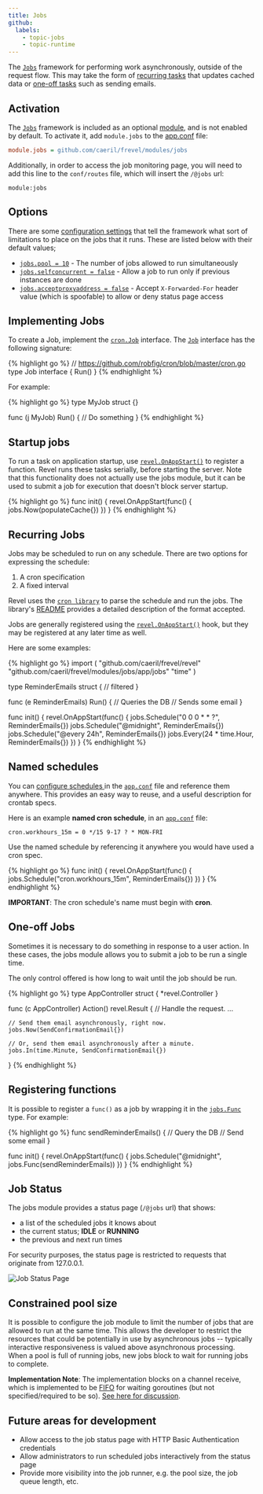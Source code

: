 ```yaml
---
title: Jobs
github:
  labels:
    - topic-jobs
    - topic-runtime
---
```


The [`Jobs`](https://godoc.org/github.com/caeril/frevel/modules/jobs/app/jobs) framework for performing work asynchronously, outside of the
request flow.  This may take the form of [recurring tasks](#jobs) that updates cached data
or [one-off tasks](#OneOff) such as sending emails.

## Activation

The [`Jobs`](https://godoc.org/github.com/caeril/frevel/modules/jobs/app/jobs) framework is included as an optional [module](index.html), and is not enabled by default.
To activate it, add `module.jobs` to the [app.conf](../manual/appconf.html) file:

```ini
module.jobs = github.com/caeril/frevel/modules/jobs
```

Additionally, in order to access the job monitoring page, you will need to add
this line to the `conf/routes` file, which will insert the `/@jobs` url:

	module:jobs


## Options

There are some [configuration settings](../manual/appconf.html#jobs) that tell the framework what sort of limitations
to place on the jobs that it runs. These are listed below with their default values;

- [`jobs.pool = 10`](appconf.html#jobspool) - The number of jobs allowed to run simultaneously
- [`jobs.selfconcurrent = false`](appconf.html#jobsselfconcurrent) - Allow a job to run only if previous instances are done
- [`jobs.acceptproxyaddress = false`](appconf#jobsacceptproxyaddress) - Accept `X-Forwarded-For` header value (which is spoofable) to allow or deny status page access

## Implementing Jobs

To create a Job, implement the [`cron.Job`](https://github.com/robfig/cron/) interface.  The
[`Job`](https://godoc.org/github.com/caeril/frevel/modules/jobs/app/jobs#Job) interface has the following signature:

{% highlight go %}
// https://github.com/robfig/cron/blob/master/cron.go
type Job interface {
	Run()
}
{% endhighlight %}

For example:

{% highlight go %}
type MyJob struct {}

func (j MyJob) Run() {
   // Do something
}
{% endhighlight %}

## Startup jobs

To run a task on application startup, use
[`revel.OnAppStart()`](https://godoc.org/github.com/caeril/frevel/revel#OnAppStart) to register a function.
Revel runs these tasks serially, before starting the server.  Note that this
functionality does not actually use the jobs module, but it can be used to
submit a job for execution that doesn't block server startup.

{% highlight go %}
func init() {
    revel.OnAppStart(func() { jobs.Now(populateCache{}) })
}
{% endhighlight %}

<a name="RecurringJobs"></a>

## Recurring Jobs

Jobs may be scheduled to run on any schedule.  There are two options for expressing the schedule:

1. A cron specification
2. A fixed interval

Revel uses the [`cron library`](https://godoc.org/github.com/caeril/frevel/cron) to parse the
schedule and run the jobs.  The library's
[README](https://github.com/caeril/frevel/cron/blob/master/README.md) provides a detailed
description of the format accepted.

Jobs are generally registered using the
[`revel.OnAppStart()`](https://godoc.org/github.com/caeril/frevel/revel#OnAppStart) hook, but they may be
registered at any later time as well.

Here are some examples:

{% highlight go %}
import (
    "github.com/caeril/frevel/revel"
    "github.com/caeril/frevel/modules/jobs/app/jobs"
    "time"
)

type ReminderEmails struct {
    // filtered
}

func (e ReminderEmails) Run() {
    // Queries the DB
    // Sends some email
}

func init() {
    revel.OnAppStart(func() {
        jobs.Schedule("0 0 0 * * ?",  ReminderEmails{})
        jobs.Schedule("@midnight",    ReminderEmails{})
        jobs.Schedule("@every 24h",   ReminderEmails{})
        jobs.Every(24 * time.Hour,    ReminderEmails{})
    })
}
{% endhighlight %}

<a name="NamedSchedules"></a>

## Named schedules

You can [configure schedules ](appconf.html#jobs) in the [`app.conf`](appconf.html) file and reference them anywhere.
This provides an easy way to reuse, and a useful description for crontab specs.

Here is an example **named cron schedule**, in an [`app.conf`](appconf.html) file:

    cron.workhours_15m = 0 */15 9-17 ? * MON-FRI

Use the named schedule by referencing it anywhere you would have used a cron spec.

{% highlight go %}
func init() {
    revel.OnAppStart(func() {
        jobs.Schedule("cron.workhours_15m", ReminderEmails{})
    })
}
{% endhighlight %}

<div class="alert alert-warning">
<b>IMPORTANT</b>: The cron schedule's name must begin with <b>cron</b>.

</div>


<a name="OneOff"></a>

## One-off Jobs

Sometimes it is necessary to do something in response to a user action.  In these
cases, the jobs module allows you to submit a job to be run a single time.

The only control offered is how long to wait until the job should be run.

{% highlight go %}
type AppController struct { *revel.Controller }

func (c AppController) Action() revel.Result {
    // Handle the request.
    ...

    // Send them email asynchronously, right now.
    jobs.Now(SendConfirmationEmail{})

    // Or, send them email asynchronously after a minute.
    jobs.In(time.Minute, SendConfirmationEmail{})
}
{% endhighlight %}

## Registering functions

It is possible to register a `func()` as a job by wrapping it in the [`jobs.Func`](https://godoc.org/github.com/caeril/frevel/modules/jobs/app/jobs#Func)
type.  For example:

{% highlight go %}
func sendReminderEmails() {
    // Query the DB
    // Send some email
}

func init() {
    revel.OnAppStart(func() {
        jobs.Schedule("@midnight", jobs.Func(sendReminderEmails))
    })
}
{% endhighlight %}


## Job Status

The jobs module provides a status page (`/@jobs` url) that shows:

- a list of the scheduled jobs it knows about
- the current status; **IDLE** or **RUNNING**
- the  previous and next run times

<div class="alert alert-info">For security purposes, the status page is restricted to requests that originate
from 127.0.0.1.</div>

![Job Status Page](../img/jobs-status.png)



## Constrained pool size

It is possible to configure the job module to limit the number of jobs that are
allowed to run at the same time.  This allows the developer to restrict the
resources that could be potentially in use by asynchronous jobs -- typically
interactive responsiveness is valued above asynchronous processing.  When a pool
is full of running jobs, new jobs block to wait for running jobs to complete.

**Implementation Note**: The implementation blocks on a channel receive, which is
implemented to be [FIFO](http://en.wikipedia.org/wiki/FIFO) for waiting goroutines (but not specified/required to be
so). [See here for discussion](https://groups.google.com/forum/?fromgroups=#!topic/golang-nuts/CPwv8WlqKag).

## Future areas for development

* Allow access to the job status page with HTTP Basic Authentication credentials
* Allow administrators to run scheduled jobs interactively from the status page
* Provide more visibility into the job runner, e.g. the pool size, the job queue length, etc.

